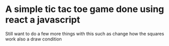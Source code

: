 # A simple tic tac toe game done using react a javascript
Still want to do a few more things with this such as change how the squares work also a draw condition
